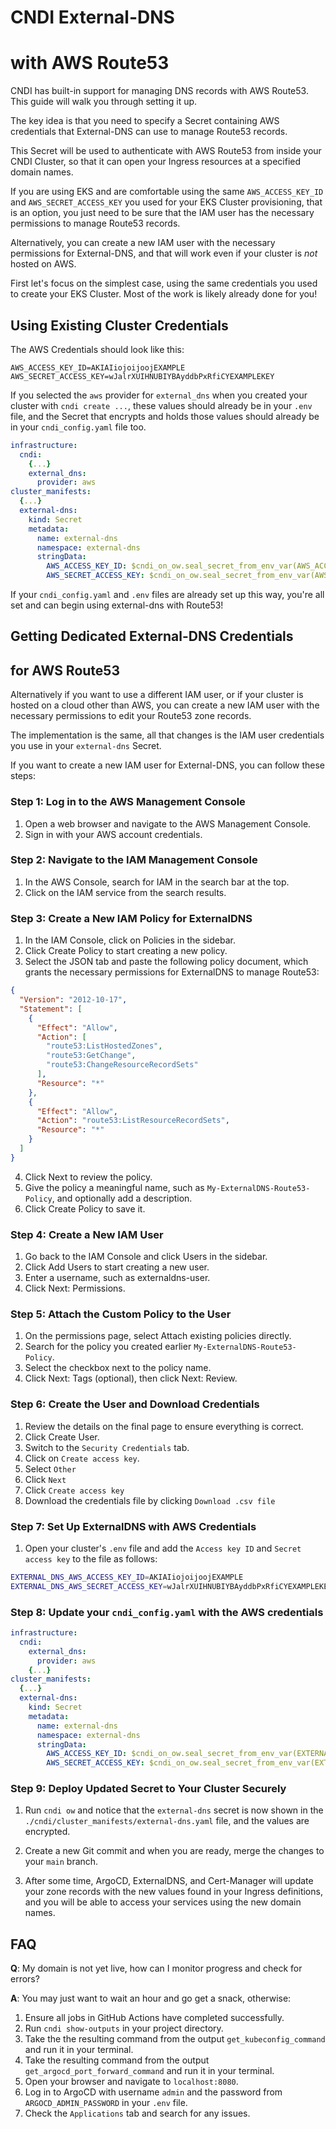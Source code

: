 # CNDI External-DNS

# with AWS Route53

CNDI has built-in support for managing DNS records with AWS Route53. This guide
will walk you through setting it up.

The key idea is that you need to specify a Secret containing AWS credentials
that External-DNS can use to manage Route53 records.

This Secret will be used to authenticate with AWS Route53 from inside your CNDI
Cluster, so that it can open your Ingress resources at a specified domain names.

If you are using EKS and are comfortable using the same `AWS_ACCESS_KEY_ID` and
`AWS_SECRET_ACCESS_KEY` you used for your EKS Cluster provisioning, that is an
option, you just need to be sure that the IAM user has the necessary permissions
to manage Route53 records.

Alternatively, you can create a new IAM user with the necessary permissions for
External-DNS, and that will work even if your cluster is _not_ hosted on AWS.

First let's focus on the simplest case, using the same credentials you used to
create your EKS Cluster. Most of the work is likely already done for you!

## Using Existing Cluster Credentials

The AWS Credentials should look like this:

```dotenv
AWS_ACCESS_KEY_ID=AKIAIiojoijoojEXAMPLE
AWS_SECRET_ACCESS_KEY=wJalrXUIHNUBIYBAyddbPxRfiCYEXAMPLEKEY
```

If you selected the `aws` provider for `external_dns` when you created your
cluster with `cndi create ...`, these values should already be in your `.env`
file, and the Secret that encrypts and holds those values should already be in
your `cndi_config.yaml` file too.

```yaml
infrastructure:
  cndi:
    {...}
    external_dns:
      provider: aws
cluster_manifests:
  {...}
  external-dns:
    kind: Secret
    metadata:
      name: external-dns
      namespace: external-dns
      stringData:
        AWS_ACCESS_KEY_ID: $cndi_on_ow.seal_secret_from_env_var(AWS_ACCESS_KEY_ID)
        AWS_SECRET_ACCESS_KEY: $cndi_on_ow.seal_secret_from_env_var(AWS_SECRET_ACCESS_KEY)
```

If your `cndi_config.yaml` and `.env` files are already set up this way, you're
all set and can begin using external-dns with Route53!

## Getting Dedicated External-DNS Credentials

## for AWS Route53

Alternatively if you want to use a different IAM user, or if your cluster is
hosted on a cloud other than AWS, you can create a new IAM user with the
necessary permissions to edit your Route53 zone records.

The implementation is the same, all that changes is the IAM user credentials you
use in your `external-dns` Secret.

If you want to create a new IAM user for External-DNS, you can follow these
steps:

### Step 1: Log in to the AWS Management Console

1. Open a web browser and navigate to the AWS Management Console.
2. Sign in with your AWS account credentials.

### Step 2: Navigate to the IAM Management Console

1. In the AWS Console, search for IAM in the search bar at the top.
2. Click on the IAM service from the search results.

### Step 3: Create a New IAM Policy for ExternalDNS

1. In the IAM Console, click on Policies in the sidebar.
2. Click Create Policy to start creating a new policy.
3. Select the JSON tab and paste the following policy document, which grants the
   necessary permissions for ExternalDNS to manage Route53:

```json
{
  "Version": "2012-10-17",
  "Statement": [
    {
      "Effect": "Allow",
      "Action": [
        "route53:ListHostedZones",
        "route53:GetChange",
        "route53:ChangeResourceRecordSets"
      ],
      "Resource": "*"
    },
    {
      "Effect": "Allow",
      "Action": "route53:ListResourceRecordSets",
      "Resource": "*"
    }
  ]
}
```

4. Click Next to review the policy.
5. Give the policy a meaningful name, such as `My-ExternalDNS-Route53-Policy`,
   and optionally add a description.
6. Click Create Policy to save it.

### Step 4: Create a New IAM User

1. Go back to the IAM Console and click Users in the sidebar.
2. Click Add Users to start creating a new user.
3. Enter a username, such as externaldns-user.
4. Click Next: Permissions.

### Step 5: Attach the Custom Policy to the User

1. On the permissions page, select Attach existing policies directly.
2. Search for the policy you created earlier `My-ExternalDNS-Route53-Policy`.
3. Select the checkbox next to the policy name.
4. Click Next: Tags (optional), then click Next: Review.

### Step 6: Create the User and Download Credentials

1. Review the details on the final page to ensure everything is correct.
2. Click Create User.
3. Switch to the `Security Credentials` tab.
4. Click on `Create access key`.
5. Select `Other`
6. Click `Next`
7. Click `Create access key`
8. Download the credentials file by clicking `Download .csv file`

### Step 7: Set Up ExternalDNS with AWS Credentials

1. Open your cluster's `.env` file and add the `Access key ID` and
   `Secret access key` to the file as follows:

```bash
EXTERNAL_DNS_AWS_ACCESS_KEY_ID=AKIAIiojoijoojEXAMPLE
EXTERNAL_DNS_AWS_SECRET_ACCESS_KEY=wJalrXUIHNUBIYBAyddbPxRfiCYEXAMPLEKEY
```

### Step 8: Update your `cndi_config.yaml` with the AWS credentials

```yaml
infrastructure:
  cndi:
    external_dns:
      provider: aws
    {...}
cluster_manifests:
  {...}
  external-dns:
    kind: Secret
    metadata:
      name: external-dns
      namespace: external-dns
      stringData:
        AWS_ACCESS_KEY_ID: $cndi_on_ow.seal_secret_from_env_var(EXTERNAL_DNS_AWS_ACCESS_KEY_ID)
        AWS_SECRET_ACCESS_KEY: $cndi_on_ow.seal_secret_from_env_var(EXTERNAL_DNS_AWS_SECRET_ACCESS_KEY)
```

### Step 9: Deploy Updated Secret to Your Cluster Securely

1. Run `cndi ow` and notice that the `external-dns` secret is now shown in the
   `./cndi/cluster_manifests/external-dns.yaml` file, and the values are
   encrypted.

2. Create a new Git commit and when you are ready, merge the changes to your
   `main` branch.

3. After some time, ArgoCD, ExternalDNS, and Cert-Manager will update your zone
   records with the new values found in your Ingress definitions, and you will
   be able to access your services using the new domain names.

## FAQ

**Q**: My domain is not yet live, how can I monitor progress and check for
errors?

**A**: You may just want to wait an hour and go get a snack, otherwise:

1. Ensure all jobs in GitHub Actions have completed successfully.
2. Run `cndi show-outputs` in your project directory.
3. Take the the resulting command from the output `get_kubeconfig_command` and
   run it in your terminal.
4. Take the resulting command from the output `get_argocd_port_forward_command`
   and run it in your terminal.
5. Open your browser and navigate to `localhost:8080`.
6. Log in to ArgoCD with username `admin` and the password from
   `ARGOCD_ADMIN_PASSWORD` in your `.env` file.
7. Check the `Applications` tab and search for any issues.
